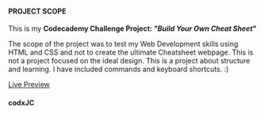 
#### PROJECT SCOPE
This is my **Codecademy Challenge Project: _"Build Your Own Cheat Sheet_"**

The scope of the project was to test my Web Development skills using
HTML and CSS and not to create the ultimate Cheatsheet webpage.
This is not a project focused on the ideal design.
This is a project about structure and learning.
I have included commands and keyboard shortcuts.
:)

[Live Preview](https://raw.githack.com/codxJC/html-css-cheatsheet-starting/main/index.html)

#### codxJC
